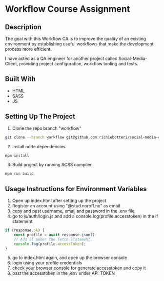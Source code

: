 # Workflow Course Assignment

## Description

The goal with this Workflow CA is to improve the quality of an existing environment by establishing useful workflows that make the development process more efficient.

I have acted as a QA engineer for another project called Social-Media-Client, providing project configuration, workflow tooling and tests.

## Built With
-  HTML
-  SASS
-  JS

## Setting Up The Project

1. Clone the repo branch "workflow"

```bash
git clone --branch workflow git@github.com:richiebotteri/social-media-client.git
```

2. Install node dependencies

```bash
npm install
```

3. Build project by running SCSS compiler

```bash
npm run build
```

## Usage Instructions for Environment Variables

1. Open up index.html after setting up the project
2. Register an account using "@stud.noroff.no" as email
3. copy and past username, email and password in the .env file
4. go to js/auth/login.js and add a console.log(profile.accesstoken) in the if statement
```js
if (response.ok) {
    const profile = await response.json()
    // Add it under the fetch statement.
    console.log(profile.accessToken);
}
```
5. go to index.html again, and open up the browser console
6. login using your profile credentials
7. check your browser console for generate accesstoken and copy it
8. past the accesstoken in the .env under API_TOKEN
 




